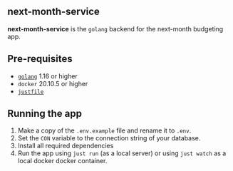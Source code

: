 ## next-month-service

**next-month-service** is the `golang` backend for the next-month budgeting app.

## Pre-requisites

- [`golang`](https://go.dev/) 1.16 or higher
- `docker` 20.10.5 or higher
- [`justfile`](https://github.com/casey/just)

## Running the app

1. Make a copy of the `.env.example` file and rename it to `.env`.
2. Set the `CON` variable to the connection string of your database.
3. Install all required dependencies
4. Run the app using `just run` (as a local server) or using `just watch` as a local docker docker container.
